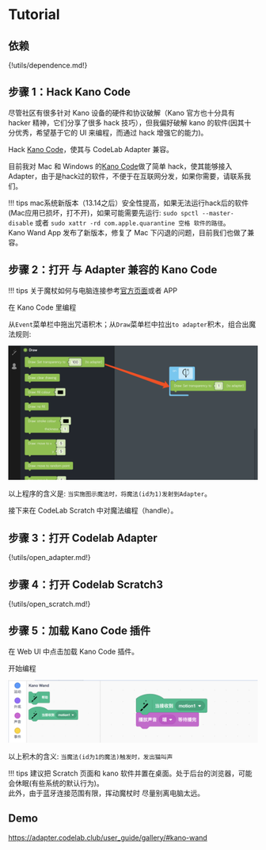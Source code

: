 # Tutorial

## 依赖

{!utils/dependence.md!}

## 步骤 1：Hack Kano Code

尽管社区有很多针对 Kano 设备的硬件和协议破解（Kano 官方也十分具有 hacker 精神，它们分享了很多 hack 技巧），但我偏好破解 kano 的软件(因其十分优秀，希望基于它的 UI 来编程，而通过 hack 增强它的能力)。

Hack [Kano Code](https://kano.me/us/landing/app)，使其与 CodeLab Adapter 兼容。

目前我对 Mac 和 Windows 的[Kano Code](https://kano.me/us/landing/app)做了简单 hack，使其能够接入 Adapter，由于是hack过的软件，不便于在互联网分发，如果你需要，请联系我们。

!!! tips
    mac系统新版本（13.14之后）安全性提高，如果无法运行hack后的软件(Mac应用已损坏，打不开)，如果可能需要先运行: `sudo spctl --master-disable` 或者  `sudo xattr -rd com.apple.quarantine 空格 软件的路径`。  
    Kano Wand App 发布了新版本，修复了 Mac 下闪退的问题，目前我们也做了兼容。
    
## 步骤 2：打开 与 Adapter 兼容的 Kano Code
!!! tips
    关于魔杖如何与电脑连接参考[官方页面](https://kano.me/row/store/products/coding-wand)或者 APP

在 Kano Code 里编程

从`Event`菜单栏中拖出咒语积木；从`Draw`菜单栏中拉出`to adapter`积木，组合出魔法规则:

![](/img/19d2272252efe03397fab32c58032ac0.png)

以上程序的含义是: `当实施图示魔法时，将魔法(id为1)发射到Adapter`。

接下来在 CodeLab Scratch 中对魔法编程（handle）。

## 步骤 3：打开 Codelab Adapter

{!utils/open_adapter.md!}

## 步骤 4：打开 Codelab Scratch3

{!utils/open_scratch.md!}

## 步骤 5：加载 Kano Code 插件

在 Web UI 中点击加载 Kano Code 插件。

开始编程

![](/img/ac8dd3f9aed953ff0926e6b59987b947.png)

以上积木的含义: `当魔法(id为1的魔法)触发时，发出猫叫声`

!!! tips
    建议把 Scratch 页面和 kano 软件并置在桌面。处于后台的浏览器，可能会休眠(有些系统的默认行为)。  
    此外，由于蓝牙连接范围有限，挥动魔杖时 尽量别离电脑太远。

## Demo

https://adapter.codelab.club/user_guide/gallery/#kano-wand
